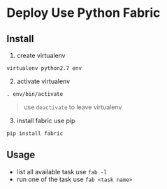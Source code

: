 # Deploy Use Python Fabric
## Install
1. create virtualenv 

```shell
virtualenv python2.7 env
```

2. activate virtualenv

```shell
. env/bin/activate
```
> use `deactivate` to leave virtualenv

3. install fabric use pip

```shell
pip install fabric
```
## Usage
- list all available task use `fab -l`
- run one of the task use `fab <task name>`
